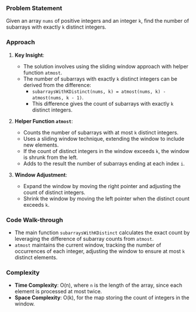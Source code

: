 ### Problem Statement
Given an array `nums` of positive integers and an integer `k`, find the number of subarrays with exactly `k` distinct integers.

### Approach
1. **Key Insight**:
   - The solution involves using the sliding window approach with helper function `atmost`.
   - The number of subarrays with exactly `k` distinct integers can be derived from the difference:
     - `subarraysWithKDistinct(nums, k) = atmost(nums, k) - atmost(nums, k - 1)`.
     - This difference gives the count of subarrays with exactly `k` distinct integers.

2. **Helper Function `atmost`**:
   - Counts the number of subarrays with at most `k` distinct integers.
   - Uses a sliding window technique, extending the window to include new elements.
   - If the count of distinct integers in the window exceeds `k`, the window is shrunk from the left.
   - Adds to the result the number of subarrays ending at each index `i`.

3. **Window Adjustment**:
   - Expand the window by moving the right pointer and adjusting the count of distinct integers.
   - Shrink the window by moving the left pointer when the distinct count exceeds `k`.

### Code Walk-through
- The main function `subarraysWithKDistinct` calculates the exact count by leveraging the difference of subarray counts from `atmost`.
- `atmost` maintains the current window, tracking the number of occurrences of each integer, adjusting the window to ensure at most `k` distinct elements.

### Complexity
- **Time Complexity**: O(n), where `n` is the length of the array, since each element is processed at most twice.
- **Space Complexity**: O(k), for the map storing the count of integers in the window.
